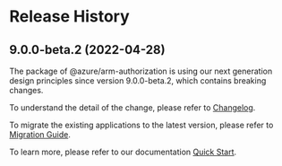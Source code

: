 # Release History
    
## 9.0.0-beta.2 (2022-04-28)

The package of @azure/arm-authorization is using our next generation design principles since version 9.0.0-beta.2, which contains breaking changes.

To understand the detail of the change, please refer to [Changelog](https://aka.ms/js-track2-changelog).

To migrate the existing applications to the latest version, please refer to [Migration Guide](https://aka.ms/js-track2-migration-guide).

To learn more, please refer to our documentation [Quick Start](https://aka.ms/js-track2-quickstart).
